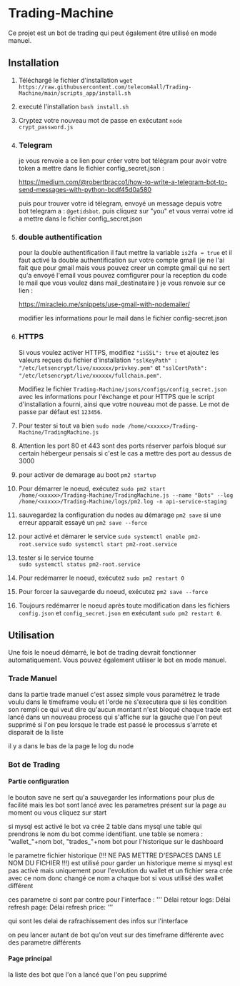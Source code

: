 # Trading-Machine

Ce projet est un bot de trading qui peut également être utilisé en mode manuel.

## Installation

1. Téléchargé le fichier d'installation `wget https://raw.githubusercontent.com/telecom4all/Trading-Machine/main/scripts_app/install.sh`
2. executé l'installation `bash install.sh`

3. Cryptez votre nouveau mot de passe en exécutant `node crypt_password.js`

4. ### Telegram
    je vous renvoie a ce lien pour créer votre bot télégram pour avoir votre token a mettre dans le fichier config_secret.json :
    
    https://medium.com/@robertbracco1/how-to-write-a-telegram-bot-to-send-messages-with-python-bcdf45d0a580

    puis pour trouver votre id télegram, envoyé un message depuis votre bot telegram a : 
      `@getidsbot`.
    puis cliquez sur "you" et vous verrai votre id a mettre dans le fichier config_secret.json

5. ### double authentification
    pour la double authentification il faut mettre la variable `is2fa = true`  et il faut activé la double authentification sur votre compte gmail (je ne l'ai fait que pour gmail mais vous pouvez creer un compte gmail qui ne sert qu'a envoyé l'email vous pouvez comfigurer pour la reception du code le mail que vous voulez dans mail_destinataire ) je vous renvoie sur ce lien : 

    https://miracleio.me/snippets/use-gmail-with-nodemailer/

    modifier les informations pour le mail dans le fichier config-secret.json
    
6.  ### HTTPS
    Si vous voulez activer HTTPS, modifiez `"isSSL": true` et ajoutez les valeurs reçues du fichier d'installation `"sslKeyPath" : "/etc/letsencrypt/live/xxxxxx/privkey.pem"` et `"sslCertPath": "/etc/letsencrypt/live/xxxxxx/fullchain.pem"`.
   
    Modifiez le fichier `Trading-Machine/jsons/configs/config_secret.json` avec les informations pour l'éxchange et pour HTTPS que le script d'installation a fourni, ainsi que votre nouveau mot de passe. 
    Le mot de passe par défaut est `123456`. 
    
    
7.  Pour tester si tout va bien  `sudo node /home/<xxxxx>/Trading-Machine/TradingMachine.js`
    
8.  Attention les port 80 et 443 sont des ports réserver parfois bloqué sur certain hébergeur pensais si c'est le cas a mettre des port au dessus de 3000
    

9. pour activer de demarage au boot
     `pm2 startup` 

10. Pour démarrer le noeud, exécutez `sudo pm2 start /home/<xxxxx>/Trading-Machine/TradingMachine.js --name "Bots" --log /home/<xxxxx>/Trading-Machine/logs/pm2.log -n api-service-staging`
11. sauvegardez la configuration du nodes au démarage `pm2 save` si une erreur apparait essayé un `pm2 save --force`
12. pour activé et démarer le service
     `sudo systemctl enable pm2-root.service`
     `sudo systemctl start pm2-root.service`
13. tester si le service tourne  
         `sudo systemctl status pm2-root.service`

14. Pour redémarrer le noeud, exécutez `sudo pm2 restart 0`
15. Pour forcer la sauvegarde du noeud, exécutez `pm2 save --force`
    
16. Toujours redémarrer le noeud après toute modification dans les fichiers `config.json` et `config_secret.json` en exécutant `sudo pm2 restart 0`.


## Utilisation

Une fois le noeud démarré, le bot de trading devrait fonctionner automatiquement. Vous pouvez également utiliser le bot en mode manuel.

### Trade Manuel
dans la partie trade manuel c'est assez simple vous paramétrez le trade voulu dans le timeframe voulu et l'orde ne s'executera que si les condition son rempli ce qui veut dire qu'aucun montant n'est bloqué 
chaque trade est lancé dans un nouveau process qui s'affiche sur la gauche que l'on peut supprimé si l'on peu 
lorsque le trade est passé le processus s'arrete et disparait de la liste

il y a dans le bas de la page le log du node


### Bot de Trading
#### Partie configuration
le bouton save ne sert qu'a sauvegarder les informations pour plus de facilité mais les bot sont lancé avec les parametres présent sur la page au moment ou vous cliquez sur start

si mysql est activé le bot va crée 2 table dans mysql une table qui prendrons le nom du bot comme identifiant.
une table se nomera : "wallet_"+nom bot, "trades_"+nom bot pour l'historique sur le dashboard

le parametre fichier historique (!!! NE PAS METTRE D'ESPACES DANS LE NOM DU FICHIER !!!) est utilisé pour garder un historique meme si mysql est pas activé mais uniquement pour l'evolution du wallet et un fichier sera crée avec ce nom donc changé ce nom a chaque bot si vous utilisé des wallet différent

ces parametre ci sont par contre pour l'interface : 
'''
Délai retour logs: 
Délai refresh page: 
Délai refresh price:
'''

qui sont les delai de rafrachissement des infos sur l'interface 

on peu lancer autant de bot qu'on veut sur des timeframe différente avec des parametre différents

#### Page principal 
la liste des bot que l'on a lancé que l'on peu supprimé 






